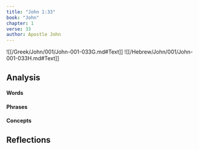 ```yaml
---
title: "John 1:33"
book: "John"
chapter: 1
verse: 33
author: Apostle John
---
```

![[/Greek/John/001/John-001-033G.md#Text]]
![[/Hebrew/John/001/John-001-033H.md#Text]]

## Analysis

#### Words

#### Phrases

#### Concepts

## Reflections
